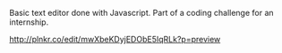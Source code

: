 Basic text editor done with Javascript. Part of a coding challenge for an internship.

http://plnkr.co/edit/mwXbeKDyjEDObE5IqRLk?p=preview
